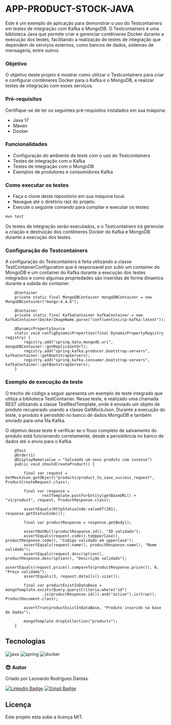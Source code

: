 # APP-PRODUCT-STOCK-JAVA

<p>
Este é um exemplo de aplicação para demonstrar o uso do Testcontainers em testes de integração com Kafka e MongoDB. 
  O Testcontainers é uma biblioteca Java que permite criar e gerenciar contêineres Docker durante a execução dos testes, facilitando a realização de testes de integração que dependem de serviços externos, como bancos de dados, sistemas de mensageria, entre outros.
</p>

### Objetivo

O objetivo deste projeto é mostrar como utilizar o Testcontainers para criar e configurar contêineres Docker para o Kafka e o MongoDB, e realizar testes de integração com esses serviços.

### Pré-requisitos

Certifique-se de ter os seguintes pré-requisitos instalados em sua máquina:

- Java 17
- Maven
- Docker 

### Funcionalidades

- Configuração do ambiente de teste com o uso do Testcontainers
- Testes de integração com o Kafka
- Testes de integração com o MongoDB
- Exemplos de produtores e consumidores Kafka

### Como executar os testes

- Faça o clone deste repositório em sua máquina local.
- Navegue até o diretório raiz do projeto.
- Execute o seguinte comando para compilar e executar os testes:

```bash
mvn test
```
<p>
  Os testes de integração serão executados, e o Testcontainers irá gerenciar a criação e destruição dos contêineres Docker do Kafka e MongoDB durante a execução dos testes.
</p>

### Configuração do Testcontainers

A configuração do Testcontainers é feita utilizando a classe TestContainerConfiguration que é responsavel por subir um
container do MongoDB e um container do Kafka durante a execução dos testes integrados e como algumas propriedades
são inseridas de forma dinamica durante a subida do container.


```
    @Container
    private static final MongoDBContainer mongoDBContainer = new MongoDBContainer("mongo:4.4.6");

    @Container
    private static final KafkaContainer kafkaContainer = new KafkaContainer(DockerImageName.parse("confluentinc/cp-kafka:latest"));

    @DynamicPropertySource
    static void configDynamicProperties(final DynamicPropertyRegistry registry) {
        registry.add("spring.data.mongodb.uri", mongoDBContainer::getReplicaSetUrl);
        registry.add("spring.kafka.producer.bootstrap-servers", kafkaContainer::getBootstrapServers);
        registry.add("spring.kafka.consumer.bootstrap-servers", kafkaContainer::getBootstrapServers);
    }

```

### Exemplo de execução de teste

<p>
  O trecho de código a seguir apresenta um exemplo de teste integrado que utiliza a biblioteca TestContainer. Nesse teste, é realizado uma chamada REST utilizando a classe TestRestTemplate, onde é enviado um objeto de produto recuperado usando a classe GetMockJson. Durante a execução do teste, o produto é persistido no banco de dados MongoDB e também enviado para uma fila Kafka.

O objetivo desse teste é verificar se o fluxo completo de salvamento do produto está funcionando corretamente, desde a persistência no banco de dados até o envio para o Kafka.
</p>

```
    @Test
    @Order(1)
    @DisplayName(value = "Salvando um novo produto com sucesso")
    public void shouldCreateProduct() {

        final var request = GetMockJson.getObject("products/product_to_save_success_request", ProductCreateRequest.class);

        final var response =
                restTemplate.postForEntity(getBaseURL() + "v1/product", request, ProductResponse.class);

        assertEquals(HttpStatusCode.valueOf(201), response.getStatusCode());

        final var productResponse = response.getBody();

        assertNotNull(productResponse.id(), "ID validado");
        assertEquals(request.code().toUpperCase(), productResponse.code(), "Codigo validado em upperCase");
        assertEquals(request.name(), productResponse.name(), "Nome validado");
        assertEquals(request.description(), productResponse.description(), "Descrição validado");
        assertEquals(request.price().compareTo(productResponse.price()), 0, "Preço validado");
        assertEquals(3, request.details().size());

        final var productExistInDataBase = mongoTemplate.exists(Query.query(Criteria.where("id")
                .is(productResponse.id()).and("active").is(true)), ProductDocument.class);

        assertTrue(productExistInDataBase, "Produto inserido na base de dados");

        mongoTemplate.dropCollection("products");
    }
```

## Tecnologias

<div style="display: inline_block">
  <img align="center" alt="java" src="https://img.shields.io/badge/java-%23ED8B00.svg?style=for-the-badge&logo=java&logoColor=white" />
  <img align="center" alt="spring" src="https://img.shields.io/badge/spring-%236DB33F.svg?style=for-the-badge&logo=spring&logoColor=white" />
  <img align="center" alt="docker" src="https://img.shields.io/badge/docker-%230db7ed.svg?style=for-the-badge&logo=docker&logoColor=white" />
</div>

### :sunglasses: Autor

Criado por Leonardo Rodrigues Dantas.

[![Linkedin Badge](https://img.shields.io/badge/-Leonardo-blue?style=flat-square&logo=Linkedin&logoColor=white&link=https://www.linkedin.com/in/leonardo-rodrigues-dantas/)](https://www.linkedin.com/in/leonardo-rodrigues-dantas/)
[![Gmail Badge](https://img.shields.io/badge/-leonardordnt1317@gmail.com-c14438?style=flat-square&logo=Gmail&logoColor=white&link=mailto:leonardordnt1317@gmail.com)](mailto:leonardordnt1317@gmail.com)

## Licença

Este projeto esta sobe a licença MIT.
